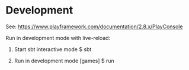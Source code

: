 # Development #

See: https://www.playframework.com/documentation/2.8.x/PlayConsole

Run in development mode with live-reload:

1. Start sbt interactive mode
    $ sbt

2. Run in development mode
    [games] $ run
